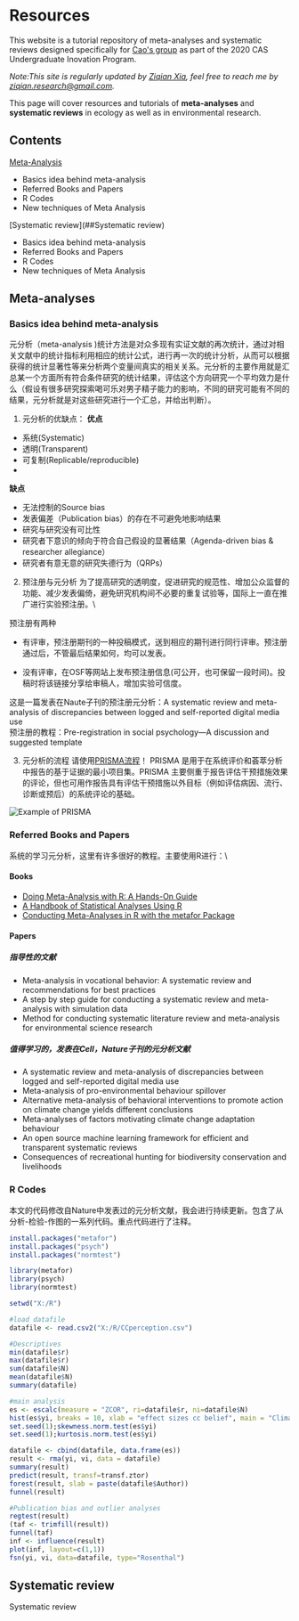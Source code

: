 # Resources
This website is a tutorial repository of meta-analyses and systematic reviews designed specifically for [Cao's group](http://people.ucas.ac.cn/~caoy1) as part of the 2020 CAS Undergraduate Inovation Program.

*Note:This site is regularly updated by [Ziqian Xia](https://ziqian-xia.github.io/), feel free to reach me by ziqian.research@gmail.com.*

This page will cover resources and tutorials of **meta-analyses** and **systematic reviews** in ecology as well as in environmental research.

## Contents
[Meta-Analysis](##Meta-analyses)
- Basics idea behind meta-analysis
- Referred Books and Papers
- R Codes
- New techniques of Meta Analysis

[Systematic review](##Systematic review)
- Basics idea behind meta-analysis
- Referred Books and Papers
- R Codes
- New techniques of Meta Analysis

## Meta-analyses
### Basics idea behind meta-analysis

元分析（meta-analysis )统计方法是对众多现有实证文献的再次统计，通过对相关文献中的统计指标利用相应的统计公式，进行再一次的统计分析，从而可以根据获得的统计显著性等来分析两个变量间真实的相关关系。元分析的主要作用就是汇总某一个方面所有符合条件研究的统计结果，评估这个方向研究一个平均效力是什么（假设有很多研究探索喝可乐对男子精子能力的影响，不同的研究可能有不同的结果，元分析就是对这些研究进行一个汇总，并给出判断）。

1. 元分析的优缺点：
**优点**

- 系统(Systematic)
- 透明(Transparent)
- 可复制(Replicable/reproducible)
- 
**缺点**

- 无法控制的Source bias
- 发表偏差（Publication bias）的存在不可避免地影响结果
- 研究与研究没有可比性
- 研究者下意识的倾向于符合自己假设的显著结果（Agenda-driven bias & researcher allegiance）
- 研究者有意无意的研究失德行为（QRPs）

2. 预注册与元分析
为了提高研究的透明度，促进研究的规范性、增加公众监督的功能、减少发表偏倚，避免研究机构间不必要的重复试验等，国际上一直在推广进行实验预注册。\

预注册有两种
- 有评审，预注册期刊的一种投稿模式，送到相应的期刊进行同行评审。预注册通过后，不管最后结果如何，均可以发表。

- 没有评审，在OSF等网站上发布预注册信息(可公开，也可保留一段时间)。投稿时将该链接分享给审稿人，增加实验可信度。

这是一篇发表在Naute子刊的预注册元分析：A systematic review and meta-analysis of discrepancies between logged and self-reported digital media use\
预注册的教程：Pre-registration in social psychology—A discussion and suggested template

3. 元分析的流程
请使用[PRISMA流程](http://www.prisma-statement.org/)！
PRISMA 是用于在系统评价和荟萃分析中报告的基于证据的最小项目集。PRISMA 主要侧重于报告评估干预措施效果的评论，但也可用作报告具有评估干预措施以外目标（例如评估病因、流行、诊断或预后）的系统评论的基础。

![Example of PRISMA](https://www.researchgate.net/profile/Rehan-Khan-35/publication/333170634/figure/fig1/AS:776255146307585@1562085057628/PRISMA-model-Preferred-Reporting-Items-for-Systematic-Review-and-Meta-Analysis-PRISMA_W640.jpg)
### Referred Books and Papers
系统的学习元分析，这里有许多很好的教程。主要使用R进行：\

#### Books
- [Doing Meta-Analysis with R: A Hands-On Guide](https://bookdown.org/MathiasHarrer/Doing_Meta_Analysis_in_R/)
- [A Handbook of Statistical Analyses Using R ](https://cran.r-project.org/web/packages/HSAUR2/vignettes/Ch_meta_analysis.pdf)
- [Conducting Meta-Analyses in R with the metafor Package](https://cran.r-project.org/web/packages/metafor/vignettes/metafor.pdf)
#### Papers
##### 指导性的文献
- Meta-analysis in vocational behavior: A systematic review and recommendations for best practices
- A step by step guide for conducting a systematic review and meta-analysis with simulation data
- Method for conducting systematic literature review and meta-analysis for environmental science research
##### 值得学习的，发表在Cell，Nature子刊的元分析文献
- A systematic review and meta-analysis of discrepancies between logged and self-reported digital media use
- Meta-analysis of pro-environmental behaviour spillover
- Alternative meta-analysis of behavioral interventions to promote action on climate change yields different conclusions
- Meta-analyses of factors motivating climate change adaptation behaviour
- An open source machine learning framework for efficient and transparent systematic reviews
- Consequences of recreational hunting for biodiversity conservation and livelihoods

### R Codes
本文的代码修改自Nature中发表过的元分析文献，我会进行持续更新。包含了从分析-检验-作图的一系列代码。重点代码进行了注释。
```r
install.packages("metafor")
install.packages("psych")
install.packages("normtest")

library(metafor)
library(psych)
library(normtest)

setwd("X:/R")

#load datafile
datafile <- read.csv2("X:/R/CCperception.csv")

#Descriptives
min(datafile$r)
max(datafile$r)
sum(datafile$N)
mean(datafile$N)
summary(datafile)

#main analysis
es <- escalc(measure = "ZCOR", ri=datafile$r, ni=datafile$N)
hist(es$yi, breaks = 10, xlab = "effect sizes cc belief", main = "Climate change belief")
set.seed(1);skewness.norm.test(es$yi)
set.seed(1);kurtosis.norm.test(es$yi)

datafile <- cbind(datafile, data.frame(es))
result <- rma(yi, vi, data = datafile)
summary(result)
predict(result, transf=transf.ztor) 
forest(result, slab = paste(datafile$Author))
funnel(result)

#Publication bias and outlier analyses
regtest(result)
(taf <- trimfill(result))
funnel(taf)
inf <- influence(result)
plot(inf, layout=c(1,1))
fsn(yi, vi, data=datafile, type="Rosenthal")
```

## Systematic review
Systematic review
